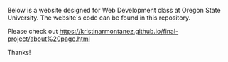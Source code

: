 Below is a website designed for Web Development class at Oregon State University. The website's code can be found in this repository.

Please check out https://kristinarmontanez.github.io/final-project/about%20page.html

Thanks!
